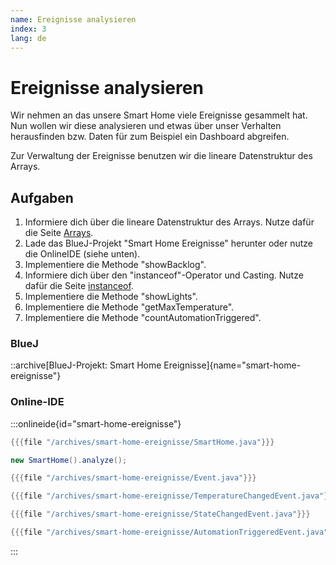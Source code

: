 ```yaml
---
name: Ereignisse analysieren
index: 3
lang: de
---
```


# Ereignisse analysieren

Wir nehmen an das unsere Smart Home viele Ereignisse gesammelt hat. Nun wollen wir diese analysieren und etwas über unser Verhalten herausfinden bzw. Daten für zum Beispiel ein Dashboard abgreifen.

Zur Verwaltung der Ereignisse benutzen wir die lineare Datenstruktur des Arrays.

## Aufgaben

1. Informiere dich über die lineare Datenstruktur des Arrays. Nutze dafür die Seite [Arrays](https://www.learnj.de/doku.php?id=types:arrays:start).
2. Lade das BlueJ-Projekt "Smart Home Ereignisse" herunter oder nutze die OnlineIDE (siehe unten).
3. Implementiere die Methode "showBacklog".
4. Informiere dich über den "instanceof"-Operator und Casting. Nutze dafür die Seite [instanceof](https://www.learnj.de/doku.php?id=klassen2:casting:start).
5. Implementiere die Methode "showLights".
6. Implementiere die Methode "getMaxTemperature".
7. Implementiere die Methode "countAutomationTriggered".


### BlueJ

::archive[BlueJ-Projekt: Smart Home Ereignisse]{name="smart-home-ereignisse"}


### Online-IDE

:::onlineide{id="smart-home-ereignisse"}

```java SmartHome.java
{{{file "/archives/smart-home-ereignisse/SmartHome.java"}}} 

new SmartHome().analyze();
```

```java Event.java
{{{file "/archives/smart-home-ereignisse/Event.java"}}} 
```

```java TemperatureChangedEvent.java
{{{file "/archives/smart-home-ereignisse/TemperatureChangedEvent.java"}}} 
```

```java StateChangedEvent.java
{{{file "/archives/smart-home-ereignisse/StateChangedEvent.java"}}} 
```

```java AutomationTriggeredEvent.java
{{{file "/archives/smart-home-ereignisse/AutomationTriggeredEvent.java"}}} 
```


:::